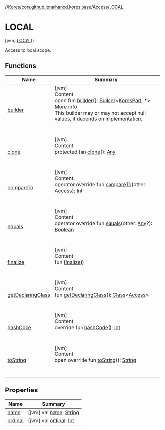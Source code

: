 //[Kores](../../../index.md)/[com.github.jonathanxd.kores.base](../../index.md)/[Access](../index.md)/[LOCAL](index.md)



# LOCAL  
 [jvm] [LOCAL](index.md)()  


Access to local scope.

   


## Functions  
  
|  Name|  Summary| 
|---|---|
| <a name="com.github.jonathanxd.kores/KoresPart/builder/#/PointingToDeclaration/"></a>[builder](../../../com.github.jonathanxd.kores/-kores-part/builder.md)| <a name="com.github.jonathanxd.kores/KoresPart/builder/#/PointingToDeclaration/"></a>[jvm]  <br>Content  <br>open fun [builder](../../../com.github.jonathanxd.kores/-kores-part/builder.md)(): [Builder](../../../com.github.jonathanxd.kores.builder/-builder/index.md)<[KoresPart](../../../com.github.jonathanxd.kores/-kores-part/index.md), *>  <br>More info  <br>This builder may or may not accept null values, it depends on implementation.  <br><br><br>
| <a name="kotlin/Enum/clone/#/PointingToDeclaration/"></a>[clone](../../../com.github.jonathanxd.kores.util/-state/-r-e-q-u-i-r-e_-s-u-p-e-r/index.md#%5Bkotlin%2FEnum%2Fclone%2F%23%2FPointingToDeclaration%2F%5D%2FFunctions%2F-427383591)| <a name="kotlin/Enum/clone/#/PointingToDeclaration/"></a>[jvm]  <br>Content  <br>protected fun [clone](../../../com.github.jonathanxd.kores.util/-state/-r-e-q-u-i-r-e_-s-u-p-e-r/index.md#%5Bkotlin%2FEnum%2Fclone%2F%23%2FPointingToDeclaration%2F%5D%2FFunctions%2F-427383591)(): [Any](https://kotlinlang.org/api/latest/jvm/stdlib/kotlin/-any/index.html)  <br><br><br>
| <a name="kotlin/Enum/compareTo/#com.github.jonathanxd.kores.base.Access/PointingToDeclaration/"></a>[compareTo](../-s-u-p-e-r/index.md#%5Bkotlin%2FEnum%2FcompareTo%2F%23com.github.jonathanxd.kores.base.Access%2FPointingToDeclaration%2F%5D%2FFunctions%2F-427383591)| <a name="kotlin/Enum/compareTo/#com.github.jonathanxd.kores.base.Access/PointingToDeclaration/"></a>[jvm]  <br>Content  <br>operator override fun [compareTo](../-s-u-p-e-r/index.md#%5Bkotlin%2FEnum%2FcompareTo%2F%23com.github.jonathanxd.kores.base.Access%2FPointingToDeclaration%2F%5D%2FFunctions%2F-427383591)(other: [Access](../index.md)): [Int](https://kotlinlang.org/api/latest/jvm/stdlib/kotlin/-int/index.html)  <br><br><br>
| <a name="kotlin/Enum/equals/#kotlin.Any?/PointingToDeclaration/"></a>[equals](../../../com.github.jonathanxd.kores.util/-state/-r-e-q-u-i-r-e_-s-u-p-e-r/index.md#%5Bkotlin%2FEnum%2Fequals%2F%23kotlin.Any%3F%2FPointingToDeclaration%2F%5D%2FFunctions%2F-427383591)| <a name="kotlin/Enum/equals/#kotlin.Any?/PointingToDeclaration/"></a>[jvm]  <br>Content  <br>operator override fun [equals](../../../com.github.jonathanxd.kores.util/-state/-r-e-q-u-i-r-e_-s-u-p-e-r/index.md#%5Bkotlin%2FEnum%2Fequals%2F%23kotlin.Any%3F%2FPointingToDeclaration%2F%5D%2FFunctions%2F-427383591)(other: [Any](https://kotlinlang.org/api/latest/jvm/stdlib/kotlin/-any/index.html)?): [Boolean](https://kotlinlang.org/api/latest/jvm/stdlib/kotlin/-boolean/index.html)  <br><br><br>
| <a name="kotlin/Enum/finalize/#/PointingToDeclaration/"></a>[finalize](../../../com.github.jonathanxd.kores.util/-state/-r-e-q-u-i-r-e_-s-u-p-e-r/index.md#%5Bkotlin%2FEnum%2Ffinalize%2F%23%2FPointingToDeclaration%2F%5D%2FFunctions%2F-427383591)| <a name="kotlin/Enum/finalize/#/PointingToDeclaration/"></a>[jvm]  <br>Content  <br>fun [finalize](../../../com.github.jonathanxd.kores.util/-state/-r-e-q-u-i-r-e_-s-u-p-e-r/index.md#%5Bkotlin%2FEnum%2Ffinalize%2F%23%2FPointingToDeclaration%2F%5D%2FFunctions%2F-427383591)()  <br><br><br>
| <a name="kotlin/Enum/getDeclaringClass/#/PointingToDeclaration/"></a>[getDeclaringClass](../../../com.github.jonathanxd.kores.util/-state/-r-e-q-u-i-r-e_-s-u-p-e-r/index.md#%5Bkotlin%2FEnum%2FgetDeclaringClass%2F%23%2FPointingToDeclaration%2F%5D%2FFunctions%2F-427383591)| <a name="kotlin/Enum/getDeclaringClass/#/PointingToDeclaration/"></a>[jvm]  <br>Content  <br>fun [getDeclaringClass](../../../com.github.jonathanxd.kores.util/-state/-r-e-q-u-i-r-e_-s-u-p-e-r/index.md#%5Bkotlin%2FEnum%2FgetDeclaringClass%2F%23%2FPointingToDeclaration%2F%5D%2FFunctions%2F-427383591)(): [Class](https://docs.oracle.com/javase/8/docs/api/java/lang/Class.html)<[Access](../index.md)>  <br><br><br>
| <a name="kotlin/Enum/hashCode/#/PointingToDeclaration/"></a>[hashCode](../../../com.github.jonathanxd.kores.util/-state/-r-e-q-u-i-r-e_-s-u-p-e-r/index.md#%5Bkotlin%2FEnum%2FhashCode%2F%23%2FPointingToDeclaration%2F%5D%2FFunctions%2F-427383591)| <a name="kotlin/Enum/hashCode/#/PointingToDeclaration/"></a>[jvm]  <br>Content  <br>override fun [hashCode](../../../com.github.jonathanxd.kores.util/-state/-r-e-q-u-i-r-e_-s-u-p-e-r/index.md#%5Bkotlin%2FEnum%2FhashCode%2F%23%2FPointingToDeclaration%2F%5D%2FFunctions%2F-427383591)(): [Int](https://kotlinlang.org/api/latest/jvm/stdlib/kotlin/-int/index.html)  <br><br><br>
| <a name="kotlin/Enum/toString/#/PointingToDeclaration/"></a>[toString](../../../com.github.jonathanxd.kores.util/-state/-r-e-q-u-i-r-e_-s-u-p-e-r/index.md#%5Bkotlin%2FEnum%2FtoString%2F%23%2FPointingToDeclaration%2F%5D%2FFunctions%2F-427383591)| <a name="kotlin/Enum/toString/#/PointingToDeclaration/"></a>[jvm]  <br>Content  <br>open override fun [toString](../../../com.github.jonathanxd.kores.util/-state/-r-e-q-u-i-r-e_-s-u-p-e-r/index.md#%5Bkotlin%2FEnum%2FtoString%2F%23%2FPointingToDeclaration%2F%5D%2FFunctions%2F-427383591)(): [String](https://kotlinlang.org/api/latest/jvm/stdlib/kotlin/-string/index.html)  <br><br><br>


## Properties  
  
|  Name|  Summary| 
|---|---|
| <a name="com.github.jonathanxd.kores.base/Access.LOCAL/name/#/PointingToDeclaration/"></a>[name](name.md)| <a name="com.github.jonathanxd.kores.base/Access.LOCAL/name/#/PointingToDeclaration/"></a> [jvm] val [name](name.md): [String](https://kotlinlang.org/api/latest/jvm/stdlib/kotlin/-string/index.html)   <br>
| <a name="com.github.jonathanxd.kores.base/Access.LOCAL/ordinal/#/PointingToDeclaration/"></a>[ordinal](ordinal.md)| <a name="com.github.jonathanxd.kores.base/Access.LOCAL/ordinal/#/PointingToDeclaration/"></a> [jvm] val [ordinal](ordinal.md): [Int](https://kotlinlang.org/api/latest/jvm/stdlib/kotlin/-int/index.html)   <br>

